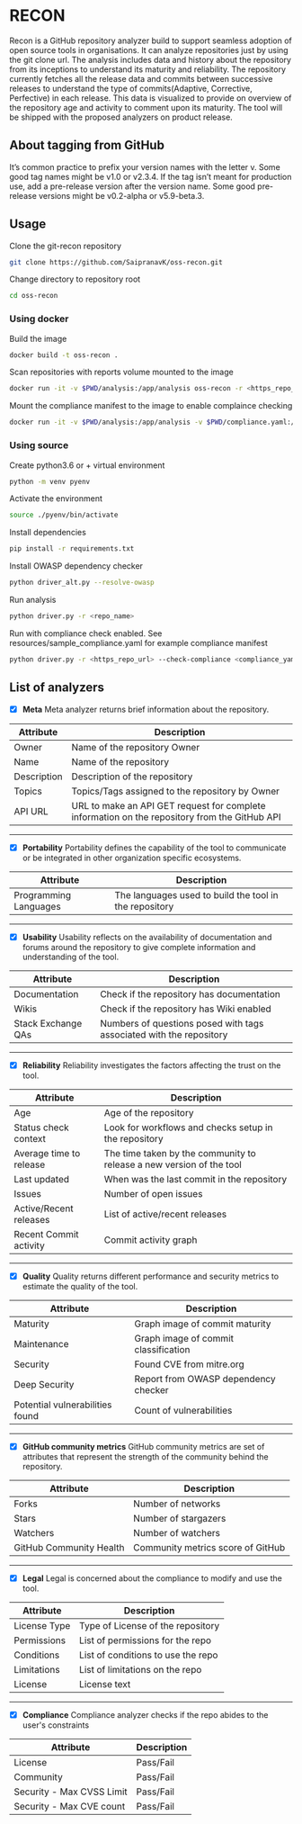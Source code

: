 # RECON

Recon is a GitHub repository analyzer build to support seamless adoption of open source tools in organisations. It can analyze repositories just by using the git clone url. The analysis includes data and history about the repository from its inceptions to understand its maturity and reliability. The repository currently fetches all the release data and commits between successive releases to understand the type of commits(Adaptive, Corrective, Perfective) in each release. This data is visualized to provide on overview of the repository age and activity to comment upon its maturity. The tool will be shipped with the proposed analyzers on product release.

## About tagging from GitHub

It’s common practice to prefix your version names with the letter v. Some good tag names might be v1.0 or v2.3.4.
If the tag isn’t meant for production use, add a pre-release version after the version name. Some good pre-release versions might be v0.2-alpha or v5.9-beta.3.

## Usage

Clone the git-recon repository

```bash
git clone https://github.com/SaipranavK/oss-recon.git
```

Change directory to repository root

```bash
cd oss-recon
```

### Using docker

Build the image

```bash
docker build -t oss-recon .
```

Scan repositories with reports volume mounted to the image

```bash
docker run -it -v $PWD/analysis:/app/analysis oss-recon -r <https_repo_url>
```

Mount the compliance manifest to the image to enable complaince checking

```bash
docker run -it -v $PWD/analysis:/app/analysis -v $PWD/compliance.yaml:/app/compliance.yaml oss-recon -r <https_repo_url> --check-compliance /app/compliance.yaml
```

### Using source

Create python3.6 or + virtual environment

```bash
python -m venv pyenv
```

Activate the environment

```bash
source ./pyenv/bin/activate
```

Install dependencies

```bash
pip install -r requirements.txt
```

Install OWASP dependency checker

```bash
python driver_alt.py --resolve-owasp
```

Run analysis

```bash
python driver.py -r <repo_name>
```

Run with compliance check enabled. See resources/sample_compliance.yaml for example compliance manifest

```bash
python driver.py -r <https_repo_url> --check-compliance <compliance_yaml>
```

## List of analyzers

- [x] **Meta**
Meta analyzer returns brief information about the repository.

| Attribute | Description |
| -- | -- |
| Owner  | Name of the repository Owner  |
| Name | Name of the repository |
| Description | Description of the repository |
| Topics | Topics/Tags assigned to the repository by Owner|
| API URL | URL to make an API GET request for complete information on the repository from the GitHub API |

---

- [x]  **Portability**
Portability defines the capability of the tool to communicate or be integrated in other organization specific ecosystems.

| Attribute | Description |
| -- | -- |
| Programming Languages  | The languages used to build the tool in the repository  |

---

- [x] **Usability**
Usability reflects on the availability of documentation and forums around the repository to give complete information and understanding of the tool.

| Attribute | Description |
| -- | -- |
| Documentation | Check if the repository has documentation |
| Wikis | Check if the repository has Wiki enabled |
| Stack Exchange QAs | Numbers of questions posed with tags associated with the repository |

---

- [x] **Reliability**
Reliability investigates the factors affecting the trust on the tool.

| Attribute | Description |
| -- | -- |
| Age | Age of the repository |
| Status check context | Look for workflows and checks setup in the repository |
| Average time to release | The time taken by the community to release a new version of the tool |
| Last updated | When was the last commit in the repository |
| Issues | Number of open issues |
| Active/Recent releases | List of active/recent releases |
| Recent Commit activity | Commit activity graph |

---

- [x] **Quality**
Quality returns different performance and security metrics to estimate the quality of the tool.

| Attribute | Description |
| -- | -- |
| Maturity | Graph image of commit maturity |
| Maintenance | Graph image of commit classification |
| Security | Found CVE from mitre.org |
| Deep Security | Report from OWASP dependency checker |
| Potential vulnerabilities found | Count of vulnerabilities |

---

- [x] **GitHub community metrics**
GitHub community metrics are set of attributes that represent the strength of the community behind the repository.

| Attribute | Description |
| -- | -- |
| Forks | Number of networks  |
| Stars | Number of stargazers |
| Watchers | Number of watchers |
| GitHub Community Health | Community metrics score of GitHub |

---

- [x] **Legal**
Legal is concerned about the compliance to modify and use the tool.

| Attribute | Description |
| -- | -- |
| License Type | Type of License of the repository |
| Permissions | List of permissions for the repo |
| Conditions | List of conditions to use the repo |
| Limitations | List of limitations on the repo|
| License | License text |

---

- [x] **Compliance**
Compliance analyzer checks if the repo abides to the user's constraints

| Attribute | Description |
| -- | -- |
| License | Pass/Fail |
| Community | Pass/Fail |
| Security - Max CVSS Limit | Pass/Fail |
| Security - Max CVE count | Pass/Fail |
